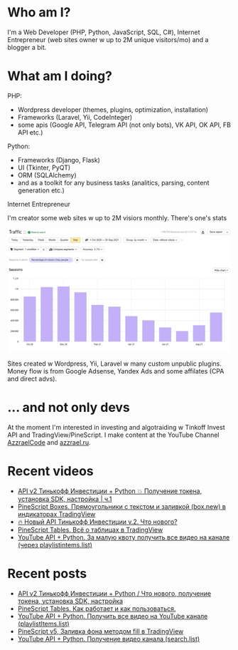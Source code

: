 # Who am I?

I'm a Web Developer (PHP, Python, JavaScript, SQL, C#), Internet Entrepreneur (web sites owner w up to 2M unique visitors/mo) and a blogger a bit.

# What am I doing?

PHP:
- Wordpress developer (themes, plugins, optimization, installation) 
- Frameworks (Laravel, Yii, CodeInteger)
- some apis (Google API, Telegram API (not only bots), VK API, OK API, FB API etc.)

Python:
- Frameworks (Django, Flask)
- UI (Tkinter, PyQT)
- ORM (SQLAlchemy)
- and as a toolkit for any business tasks (analitics, parsing, content generation etc.)

Internet Entrepreneur

I'm creator some web sites w up to 2M visiors monthly. There's one's stats

![Unique visitors in 2021](https://github.com/AzzraelCode/AzzraelCode/blob/main/images/n.jpg?raw=true)

Sites created w Wordpress, Yii, Laravel w many custom unpublic plugins. Money flow is from Google Adsense, Yandex Ads and some affilates (CPA and direct advs).

# ... and not only devs

At the moment I'm interested in investing and algotraiding w Tinkoff Invest API and TradingView/PineScript. I make content at the YouTube Channel [AzzraelCode](https://www.youtube.com/channel/UCf6kozNejHoQuFhBDB8cfxA) and [azzrael.ru](https://azzrael.ru). 

# Recent videos

<!-- AZZCODEYT:START -->
- [API v2 Тинькофф Инвестиции + Python  💥 Получение токена, установка SDK, настройка | ч.1](https://www.youtube.com/watch?v=QvPZT5uCU4c)
- [PineScript Boxes. Прямоугольники с текстом и заливкой &lpar;box.new&rpar; в индикаторах TradingView](https://www.youtube.com/watch?v=y5E4PeDG9oM)
- [🔥 Новый API Тинькофф Инвестиции v.2. Что нового?](https://www.youtube.com/watch?v=8tjY02PcgPI)
- [PineScript Tables. Всё о таблицах в TradingView](https://www.youtube.com/watch?v=jPViYytxmuY)
- [YouTube API + Python. За малую квоту получить все видео на канале &lpar;через playlistintems.list&rpar;](https://www.youtube.com/watch?v=rdohBDFBlMo)
<!-- AZZCODEYT:END -->


# Recent posts

<!-- AZZRAELRU:START -->
- [API v2 Тинькофф Инвестиции + Python  / Что нового, получение токена, установка SDK, настройка](https://azzrael.ru/api-v2-tinkoff-invest)
- [PineScript Tables. Как работает и как пользоваться.](https://azzrael.ru/pinescript-tables)
- [YouTube API + Python. Получить все видео на YouTube канале &lpar;playlistItems.list&rpar;](https://azzrael.ru/youtube-api-python-playlistitems-list)
- [PineScript v5, Заливка фона методом fill в TradingView](https://azzrael.ru/pinescript-v5-fill)
- [YouTube API + Python. Получение видео канала &lpar;search.list&rpar;](https://azzrael.ru/youtube-api-python-channel-videos-list)
<!-- AZZRAELRU:END -->

